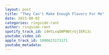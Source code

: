 ```yaml
---
layout: post
title: "They Can't Make Enough Flavors For Me"
date: 2023-08-02
categories: ringside-rant
author: ringside-rant
spotify_track_id: 14HtLxqQWPN0trUjIERi3c
youtube_video_id: 
apple_track_id: 1000623173171
youtube_metadata: 
---
```

